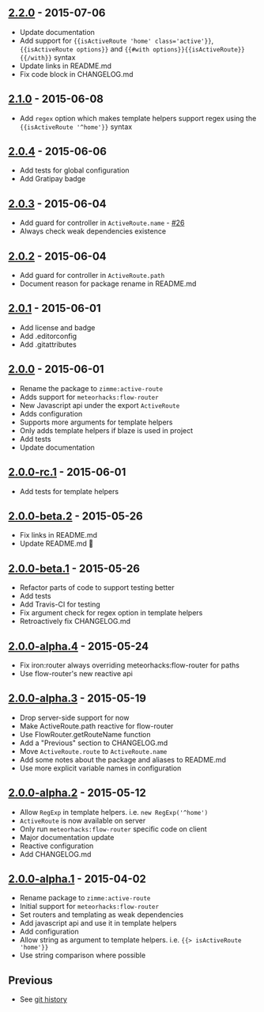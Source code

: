## [2.2.0] - 2015-07-06
  * Update documentation
  * Add support for `{{isActiveRoute 'home' class='active'}}`,
    `{{isActiveRoute options}}` and `{{#with options}}{{isActiveRoute}}{{/with}}`
    syntax
  * Update links in README.md
  * Fix code block in CHANGELOG.md

## [2.1.0] - 2015-06-08

  * Add `regex` option which makes template helpers support regex
    using the `{{isActiveRoute '^home'}}` syntax

## [2.0.4] - 2015-06-06

  * Add tests for global configuration
  * Add Gratipay badge

## [2.0.3] - 2015-06-04

  * Add guard for controller in `ActiveRoute.name` - [#26]
  * Always check weak dependencies existence

## [2.0.2] - 2015-06-04

  * Add guard for controller in `ActiveRoute.path`
  * Document reason for package rename in README.md

## [2.0.1] - 2015-06-01

  * Add license and badge
  * Add .editorconfig
  * Add .gitattributes

## [2.0.0] - 2015-06-01

  * Rename the package to `zimme:active-route`
  * Adds support for `meteorhacks:flow-router`
  * New Javascript api under the export `ActiveRoute`
  * Adds configuration
  * Supports more arguments for template helpers
  * Only adds template helpers if blaze is used in project
  * Add tests
  * Update documentation

## [2.0.0-rc.1] - 2015-06-01

  * Add tests for template helpers

## [2.0.0-beta.2] - 2015-05-26

  * Fix links in README.md
  * Update README.md :lipstick:

## [2.0.0-beta.1] - 2015-05-26

  * Refactor parts of code to support testing better
  * Add tests
  * Add Travis-CI for testing
  * Fix argument check for regex option in template helpers
  * Retroactively fix CHANGELOG.md

## [2.0.0-alpha.4] - 2015-05-24

  * Fix iron:router always overriding meteorhacks:flow-router for paths
  * Use flow-router's new reactive api

## [2.0.0-alpha.3] - 2015-05-19

  * Drop server-side support for now
  * Make ActiveRoute.path reactive for flow-router
  * Use FlowRouter.getRouteName function
  * Add a "Previous" section to CHANGELOG.md
  * Move `ActiveRoute.route` to `ActiveRoute.name`
  * Add some notes about the package and aliases to README.md
  * Use more explicit variable names in configuration

## [2.0.0-alpha.2] - 2015-05-12

  * Allow `RegExp` in template helpers. i.e. `new RegExp('^home')`
  * `ActiveRoute` is now available on server
  * Only run `meteorhacks:flow-router` specific code on client
  * Major documentation update
  * Reactive configuration
  * Add CHANGELOG.md

## [2.0.0-alpha.1] - 2015-04-02

  * Rename package to `zimme:active-route`
  * Initial support for `meteorhacks:flow-router`
  * Set routers and templating as weak dependencies
  * Add javascript api and use it in template helpers
  * Add configuration
  * Allow string as argument to template helpers. i.e.
    `{{> isActiveRoute 'home'}}`
  * Use string comparison where possible

## Previous

  * See [git history]

[2.2.0]: https://github.com/zimme/meteor-active-route/compare/2.1.0...2.2.0
[2.1.0]: https://github.com/zimme/meteor-active-route/compare/2.0.4...2.1.0
[2.0.4]: https://github.com/zimme/meteor-active-route/compare/2.0.3...2.0.4
[2.0.3]: https://github.com/zimme/meteor-active-route/compare/2.0.2...2.0.3
[2.0.2]: https://github.com/zimme/meteor-active-route/compare/2.0.1...2.0.2
[2.0.1]: https://github.com/zimme/meteor-active-route/compare/2.0.0...2.0.1
[2.0.0]: https://github.com/zimme/meteor-active-route/compare/2.0.0-rc.1...2.0.0
[2.0.0-rc.1]: https://github.com/zimme/meteor-active-route/compare/2.0.0-beta.2...2.0.0-rc.1
[2.0.0-beta.2]: https://github.com/zimme/meteor-active-route/compare/2.0.0-beta.1...2.0.0-beta.2
[2.0.0-beta.1]: https://github.com/zimme/meteor-active-route/compare/2.0.0-alpha.4...2.0.0-beta.1
[2.0.0-alpha.4]: https://github.com/zimme/meteor-active-route/compare/2.0.0-alpha.3...2.0.0-alpha.4
[2.0.0-alpha.3]: https://github.com/zimme/meteor-active-route/compare/2.0.0-alpha.2...2.0.0-alpha.3
[2.0.0-alpha.2]: https://github.com/zimme/meteor-active-route/compare/2.0.0-alpha.1...2.0.0-alpha.2
[2.0.0-alpha.1]: https://github.com/zimme/meteor-active-route/compare/1.0.4...2.0.0-alpha.1
[git history]: https://github.com/zimme/meteor-active-route/commits

[#26]: https://github.com/zimme/meteor-active-route/pull/26
